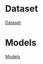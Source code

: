 # Dataset

[Dataset](https://drive.google.com/file/d/1eytbwaLQBv12psV8I-aMkIli9N3bf8nO/view)

# Models

[Models](https://drive.google.com/open?id=1fTtUQu0MWMnqV99iSlaMDaQH2O1sOGTy)

